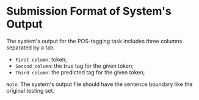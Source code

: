 # Submission Format of System's Output

The system's output for the POS-tagging task includes three columns separated by a tab.

- `First column`: token;
- `Second column`: the true tag for the given token;
- `Third column`: the predicted tag for the given token;

`Note`: The system's output file should have the sentence boundary like the original testing set.
